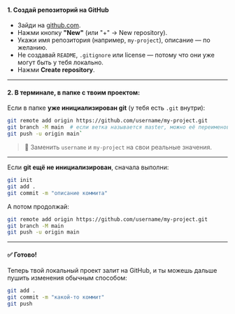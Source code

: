 #### **1. Создай репозиторий на GitHub**

- Зайди на [github.com](https://github.com).
- Нажми кнопку **"New"** (или "+" → New repository).
- Укажи имя репозитория (например, `my-project`), описание — по желанию.
- Не создавай `README`, `.gitignore` или license — потому что они уже могут быть у тебя локально.
- Нажми **Create repository**.
---
#### **2. В терминале, в папке с твоим проектом:**

Если в папке **уже инициализирован git** (у тебя есть `.git` внутри):
```bash
git remote add origin https://github.com/username/my-project.git
git branch -M main  # если ветка называется master, можно её переименовать 
git push -u origin main`
```
> 🔁 Заменить `username` и `my-project` на свои реальные значения.
---

Если **git ещё не инициализирован**, сначала выполни:
```bash
git init
git add .
git commit -m "описание коммита"
```

А потом продолжай:
```bash
git remote add origin https://github.com/username/my-project.git
git branch -M main
git push -u origin main
```
---
#### ✅ Готово!

Теперь твой локальный проект залит на GitHub, и ты можешь дальше пушить изменения обычным способом:
```bash
git add .
git commit -m "какой-то коммит"
git push
```
